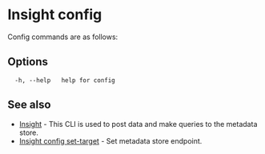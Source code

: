 # Insight config

Config commands are as follows:

## <a id='options'></a>Options

```
  -h, --help   help for config
```

## <a id='see-also'></a>See also

* [Insight](insight.md)	 - This CLI is used to post data and make queries to the metadata store.
* [Insight config set-target](insight_config_set-target.md)	 - Set metadata store endpoint.
